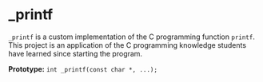 # _printf
```_printf``` is a custom implementation of the C programming function ```printf```. This project is an application of the C programming knowledge students have learned since starting the program.

**Prototype:** ```int _printf(const char *, ...);```

 
